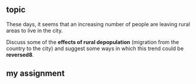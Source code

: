 ## topic
These days, it seems that an increasing number of people are leaving rural areas to live in the city.

Discuss some of the **effects of rural depopulation** (migration from the country to the city) and suggest some ways in which this trend could be **reversed8**. 

## my assignment

